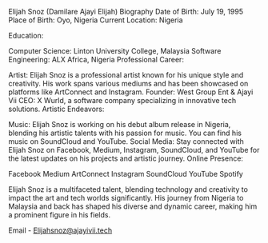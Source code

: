 Elijah Snoz (Damilare Ajayi Elijah)
Biography
Date of Birth: July 19, 1995
Place of Birth: Oyo, Nigeria
Current Location: Nigeria

Education:

Computer Science: Linton University College, Malaysia
Software Engineering: ALX Africa, Nigeria
Professional Career:

Artist: Elijah Snoz is a professional artist known for his unique style and creativity. His work spans various mediums and has been showcased on platforms like ArtConnect and Instagram.
Founder: West Group Ent & Ajayi Vii 
CEO: X Wurld, a software company specializing in innovative tech solutions.
Artistic Endeavors:

Music: Elijah Snoz is working on his debut album release in Nigeria, blending his artistic talents with his passion for music. You can find his music on SoundCloud and YouTube.
Social Media: Stay connected with Elijah Snoz on Facebook, Medium, Instagram, SoundCloud, and YouTube for the latest updates on his projects and artistic journey.
Online Presence:

Facebook
Medium
ArtConnect
Instagram
SoundCloud
YouTube
Spotify 

Elijah Snoz is a multifaceted talent, blending technology and creativity to impact the art and tech worlds significantly. His journey from Nigeria to Malaysia and back has shaped his diverse and dynamic career, making him a prominent figure in his fields.

Email  - Elijahsnoz@ajayivii.tech
